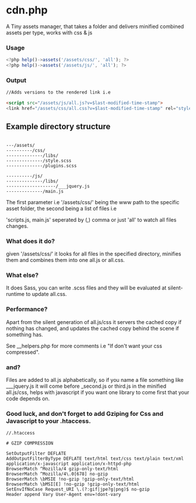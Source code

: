 # cdn.php

A Tiny assets manager, that takes a folder and delivers minified combined assets per type, works with css &amp; js


### Usage

```javascript
<?php help()->assets('/assets/css/', 'all'); ?>
<?php help()->assets('/assets/js/', 'all'); ?>
```

### Output

```html
//Adds versions to the rendered link i.e

<script src="/assets/js/all.js?v=$last-modified-time-stamp">
<link href="/assets/css/all.css?v=$last-modified-time-stamp" rel="stylesheet">
```

## Example directory structure

```

---/assets/
----------/css/
--------------/libs/
--------------/style.scss
--------------/plugins.scss

----------/js/
--------------/libs/
-------------------/___jquery.js
--------------/main.js
```

The first parameter i.e '/assets/css/' being the www path to the specific asset folder, the second being a list of files i.e

'scripts.js, main.js' seperated by (,) comma or just 'all' to watch all files changes.

### What does it do?

given '/assets/css/' it looks for all files in the specified directory, minifies them and combines them into one all.js or all.css.

### What else?

It does Sass, you can write .scss files and they will be evaluated at silent-runtime to update all.css.

### Performance?

Apart from the silent generation of all.js/css it servers the cached copy if nothing has changed, and updates the cached copy behind the scene if something has.

See __helpers.php for more comments i.e "If don't want your css compressed".

### and?

Files are added to all.js alphabetically, so if you name a file something like ___jquery.js it will come before _second.js or third.js in the minified all.js/css, helps with javascript if you want one library to come first that your code depends on.


### Good luck, and don't forget to add Gziping for Css and Javascript to your .htaccess.

```
//.htaccess

# GZIP COMPRESSION

SetOutputFilter DEFLATE
AddOutputFilterByType DEFLATE text/html text/css text/plain text/xml application/x-javascript application/x-httpd-php
BrowserMatch ^Mozilla/4 gzip-only-text/html
BrowserMatch ^Mozilla/4\.0[678] no-gzip
BrowserMatch \bMSIE !no-gzip !gzip-only-text/html
BrowserMatch \bMSI[E] !no-gzip !gzip-only-text/html
SetEnvIfNoCase Request_URI \.(?:gif|jpe?g|png)$ no-gzip
Header append Vary User-Agent env=!dont-vary
```
